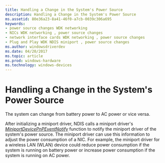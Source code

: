 ```yaml
---
title: Handling a Change in the System's Power Source
description: Handling a Change in the System's Power Source
ms.assetid: 80e36a23-8a41-46f0-a7cb-0039c306a695
keywords:
- power source changes WDK networking
- NICs WDK networking , power source changes
- network interface cards WDK networking , power source changes
- Plug and Play WDK NDIS miniport , power source changes
ms.author: windowsdriverdev
ms.date: 04/20/2017
ms.topic: article
ms.prod: windows-hardware
ms.technology: windows-devices
---
```


# Handling a Change in the System's Power Source





The system can change from battery power to AC power or vice versa.

After initializing a miniport driver, NDIS calls a miniport driver's [*MiniportDevicePnPEventNotify*](https://msdn.microsoft.com/library/windows/hardware/ff559369) function to notify the miniport driver of the system's power source. The miniport driver can use this information to adjust the power consumption of a NIC. For example, the miniport driver for a wireless LAN (WLAN) device could reduce power consumption if the system is running on battery power or increase power consumption if the system is running on AC power.

 

 





